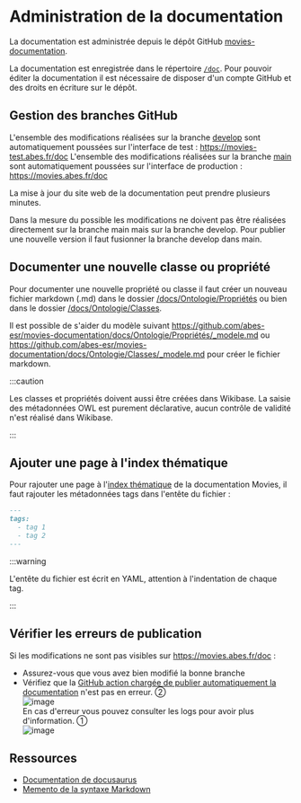 # Administration de la documentation

La documentation est administrée depuis le dépôt GitHub [movies-documentation](https://github.com/abes-esr/movies-documentation).

La documentation est enregistrée dans le répertoire [`/doc`](https://github.com/abes-esr/movies-documentation/tree/develop/docs). Pour pouvoir éditer la documentation il est nécessaire de disposer d'un compte GitHub et des droits en écriture sur le dépôt.

## Gestion des branches GitHub

L'ensemble des modifications réalisées sur la branche [develop](https://github.com/abes-esr/movies-documentation/tree/develop) sont automatiquement poussées sur l'interface de test : https://movies-test.abes.fr/doc
L'ensemble des modifications réalisées sur la branche [main](https://github.com/abes-esr/movies-documentation/tree/main) sont automatiquement poussées sur l'interface de production : https://movies.abes.fr/doc

La mise à jour du site web de la documentation peut prendre plusieurs minutes.

Dans la mesure du possible les modifications ne doivent pas être réalisées directement sur la branche main mais sur la branche develop. Pour publier une nouvelle version il faut fusionner la branche develop dans main.

## Documenter une nouvelle classe ou propriété

Pour documenter une nouvelle propriété ou classe il faut créer un nouveau fichier markdown (.md) dans le dossier [/docs/Ontologie/Propriétés](https://github.com/abes-esr/movies-documentation/docs/Ontologie/Propriétés) ou bien dans le dossier [/docs/Ontologie/Classes](https://github.com/abes-esr/movies-documentation/docs/Ontologie/Classes). 

Il est possible de s'aider du modèle suivant https://github.com/abes-esr/movies-documentation/docs/Ontologie/Propriétés/_modele.md ou https://github.com/abes-esr/movies-documentation/docs/Ontologie/Classes/_modele.md pour créer le fichier markdown.

:::caution

Les classes et propriétés doivent aussi être créées dans Wikibase. La saisie des métadonnées OWL est purement déclarative, aucun contrôle de validité n'est réalisé dans Wikibase.

:::

## Ajouter une page à l'index thématique

Pour rajouter une page à l'[index thématique](/doc/tags) de la documentation Movies, il faut rajouter les métadonnées tags dans l'entête du fichier :

```md
---
tags:
  - tag 1
  - tag 2
---
```

:::warning

L'entête du fichier est écrit en YAML, attention à l'indentation de chaque tag.

:::

## Vérifier les erreurs de publication

Si les modifications ne sont pas visibles sur https://movies.abes.fr/doc :

* Assurez-vous que vous avez bien modifié la bonne branche
* Vérifiez que la [GitHub action chargée de publier automatiquement la documentation](https://github.com/abes-esr/movies-documentation/actions/workflows/build-pubtodockerhub.yml) n'est pas en erreur. ②\
 ![image](https://github.com/abes-esr/movies-documentation/assets/60341438/3d79a596-ac58-4602-b022-6238fd3af882)\
En cas d'erreur vous pouvez consulter les logs pour avoir plus d'information. ①\
![image](https://github.com/abes-esr/movies-documentation/assets/60341438/4aac85a5-ed77-41a2-b6a0-0b9cca3f7c63)

## Ressources

* [Documentation de docusaurus](https://docusaurus.io/docs/category/guides)
* [Memento de la syntaxe Markdown](https://www.markdownguide.org/cheat-sheet/)
